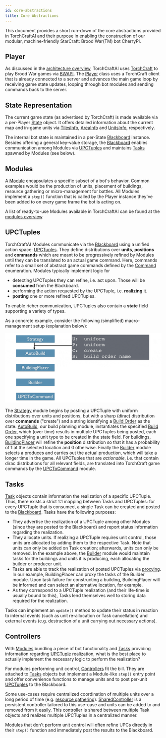 ```yaml
---
id: core-abstractions
title: Core Abstractions
---
```


This document provides a short run-down of the core abstractions provided in TorchCraftAI and their purpose in enabling the construction of our modular, machine-friendly StarCraft: Brood War(TM) bot CherryPi.

## Player

As discussed in the [architecture overview](architecture.md), TorchCraftAI uses [TorchCraft](https://github.com/TorchCraft/TorchCraft) to play Brood War games via [BWAPI]().
The [Player]() class uses a TorchCraft client that is already connected to a server and advances the main game loop by receiving game state updates, looping through bot modules and sending commands back to the server.

## State Representation

The current game state (as advertised by TorchCraft) is made available via a per-Player [State]() object.
It offers detailed information about the current map and in-game units via [TilesInfo](), [AreaInfo]() and [UnitsInfo](), respectively.

The internal bot state is maintained in a per-State [Blackboard]() instance.
Besides offering a general key-value storage, the [Blackboard]() enables communication among Modules via [UPCTuples]() and maintains [Tasks]() spawned by Modules (see below).

## Modules

A [Module]() encapsulates a specific subset of a bot's behavior.
Common examples would be the production of units, placement of buildings, resource gathering or micro-management for battles.
All Modules implement a `step()` function that is called by the Player instance they've been added to on every game frame the bot is acting on.

A list of ready-to-use Modules available in TorchCraftAI can be found at the [modules overview](modules.md).

## UPCTuples

TorchCraftAI Modules communicate via the [Blackboard]() using a unified action space: [UPCTuples]().
They define distributions over **units**, **positions** and **commands** which are meant to be progressively refined by Modules until they can be translated to an actual game command.
Here, commands refer to a small set of abstract game commands defined by the [Command]() enumeration.
Modules typically implement logic for
- detecting UPCTuples they can refine, i.e. act upon. Those will be **consumed** from the Blackboard.
- performing the action requested by the UPCTuple, i.e. **realizing** it.
- **posting** one or more refined UPCTuples.

To enable richer communication, UPCTuples also contain a **state** field supporting a variety of types.

As a concrete example, consider the following (simplified) macro-management
setup (explanation below):

![UPCTuple communication example](/docs/assets/upc.gif)

The [Strategy]() module begins by posting a UPCTuple with uniform distributions over units and positions, but with a sharp (dirac) distribution over **commands** ("create") and a string identifying a [Build Order]() as the state.
[AutoBuild](), our build planning module, instantiates the specified [Build Order](), which (over time) results in multiple UPCTuples being posted, each one specifying a unit type to be created in the state field.
For buildings, [BuildingPlacer]() will refine the **position** distribution so that it has a probability of 1 at the selected location and 0 otherwise.
Finally the [Builder]() module selects a produces and carries out the actual production, which will take a longer time in the game.
All UPCTuples that are *actionable*, i.e. that contain dirac distributions for all relevant fields, are translated into TorchCraft game commands by the [UPCToCommand]() module.

<!--The [Blackboard]() will maintain a directed graph of all UPCTuples that have been posted and consumed throughout a game.-->

## Tasks

[Task]() objects contain information the realization of a specific UPCTuple.
Thus, there exists a strict 1:1 mapping between Tasks and UPCTuples: for every UPCTuple that is consumed, a single Task can be created and posted to the [Blackboard]().
Tasks have the following purposes:
- They advertise the realization of a UPCTuple among other Modules (since they are posted to the Blackboard) and report status information regarding the realization.
- They allocate units.
If realizing a UPCTuple requires unit control, those units are allocated by adding them to the respective Task.
Note that units can only be added on Task creation; afterwards, units can only be removed.
In the example above, the [Builder]() module would maintain tasks for the buildings and units it is producing, each allocating the builder or producer unit.
- Tasks are able to track the realization of posted UPCTuples via [proxying]().
In our example, BuildingPlacer can proxy the tasks of the Builder module.
Upon task failure for constructing a building, BuildingPlacer will be informed and can select an alternative location, for example.
- As they correspond to a UPCTuple realization (and their life-time is usually bound to this), Tasks lend themselves well to storing data required for the realization.

Tasks can implement an `update()` method to update their status in reaction to internal events (such as unit re-allocation or Task cancellation) and external events (e.g. destruction of a unit carrying out necessary actions).


## Controllers

With [Modules](#modules) bundling a piece of bot functionality and [Tasks](#tasks) providing information regarding [UPCTuple](#upctuples) realization, what is the best place to actually implement the necessary logic to perform the realization?

For modules performing unit control, [Controllers]() fit the bill.
They are attached to [Tasks]() objects but implement a Module-like `step()` entry point and offer convenience functions to manage units and to post per-unit [UPCTuples]() to the Blackboard.

Some use-cases require centralized coordination of multiple units over a long period of time (e.g. [resource gathering](link-to-gatherer)).
[SharedController]() is a persistent controller tailored to this use-case and units can be added to and removed from it easily.
This controller is shared between multiple Task objects and realizes multiple UPCTuples in a centralized manner.

Modules that don't perform unit control will often refine UPCs directly in their `step()` function and immediately post the results to the Blackboard.
